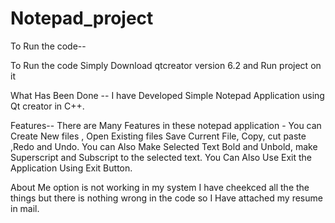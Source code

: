 # Notepad_project
To Run the code--

To Run the code Simply Download qtcreator version 6.2 and Run project on it

What Has Been Done --
  I have Developed Simple Notepad Application using Qt creator in C++.
  
  
 Features--
 There are Many Features in these notepad  application - You can Create New files , Open Existing files
 Save Current File, Copy, cut paste ,Redo and Undo. You can Also Make Selected Text Bold and Unbold, make Superscript and Subscript to the selected text. 
  You Can Also Use Exit the Application  Using Exit Button.
 
 
 
 About Me option is not working in my system I have cheekced all the the things but there is nothing wrong in the code so I Have  attached my resume in mail. 
 
